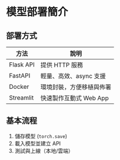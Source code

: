 # 模型部署簡介

## 部署方式

| 方法         | 說明                       |
|--------------|----------------------------|
| Flask API    | 提供 HTTP 服務              |
| FastAPI      | 輕量、高效、async 支援       |
| Docker       | 環境封裝，方便移植與佈署     |
| Streamlit    | 快速製作互動式 Web App       |

## 基本流程

1. 儲存模型 (`torch.save`)
2. 載入模型並建立 API
3. 測試與上線（本地/雲端）
